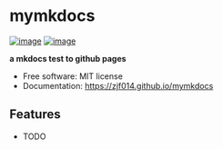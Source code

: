 # mymkdocs


[![image](https://img.shields.io/pypi/v/mymkdocs.svg)](https://pypi.python.org/pypi/mymkdocs)
[![image](https://img.shields.io/conda/vn/conda-forge/mymkdocs.svg)](https://anaconda.org/conda-forge/mymkdocs)


**a mkdocs test to github pages**


-   Free software: MIT license
-   Documentation: https://zjf014.github.io/mymkdocs
    

## Features

-   TODO
